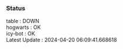 ### Status


table : DOWN  
hogwarts : OK  
icy-bot : OK  
Latest Update : 2024-04-20 06:09:41.668618
